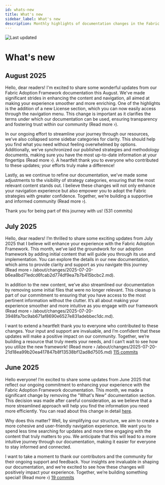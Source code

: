 ```yaml
---
id: whats-new
title: What's new
sidebar_label: What's new
description: Monthly highlights of documentation changes in the Fabric Adoption Framework.
---
```


![Last updated](https://img.shields.io/badge/last%20updated-"2025--08--08-brightgreen)

# What's new

## August 2025

Hello, dear readers! I'm excited to share some wonderful updates from our Fabric Adoption Framework documentation this August. We've made significant strides in enhancing the content and navigation, all aimed at making your experience smoother and more enriching. One of the highlights is the addition of a new License section, which you can now easily access through the navigation menu. This change is important as it clarifies the terms under which our documentation can be used, ensuring transparency and fostering trust within our community (Read more ›).

In our ongoing effort to streamline your journey through our resources, we’ve also collapsed some sidebar categories for clarity. This should help you find what you need without feeling overwhelmed by options. Additionally, we've synchronized our published strategies and methodology documents, making sure you have the most up-to-date information at your fingertips (Read more ›). A heartfelt thank you to everyone who contributed to these updates; your efforts truly make a difference!

Lastly, as we continue to refine our documentation, we’ve made some adjustments to the visibility of strategy categories, ensuring that the most relevant content stands out. I believe these changes will not only enhance your navigation experience but also empower you to adopt the Fabric strategies with greater confidence. Together, we’re building a supportive and informed community (Read more ›). 

Thank you for being part of this journey with us! (531 commits)

## July 2025

Hello, dear readers! I’m thrilled to share some exciting updates from July 2025 that I believe will enhance your experience with the Fabric Adoption Framework. This month, we’ve laid the groundwork for our adoption framework by adding initial content that will guide you through its use and implementation. You can explore the details in our new documentation, which aims to provide clarity and support as you navigate this journey (Read more › /about/changes/2025-07-20-b6ea8bd71edcd6fcab2d774df9ea7b7b415bcbc2.md).

In addition to the new content, we’ve also streamlined our documentation by removing some initial files that were no longer relevant. This cleanup is part of our commitment to ensuring that you have access to the most pertinent information without the clutter. It’s all about making your experience smoother and more intuitive as you engage with our framework (Read more › /about/changes/2025-07-20-3948fa7bc9ab671af8690e6527e831adebbec1dc.md).

I want to extend a heartfelt thank you to everyone who contributed to these changes. Your input and support are invaluable, and I’m confident that these updates will make a positive impact on our community. Together, we’re building a resource that truly meets your needs, and I can’t wait to see how you utilize the new framework! (Read more › /about/changes/2025-07-20-21d18ea99b20ea417847b8f13538bf12ad8d7505.md) [115 commits](https://github.com/TheTrustedAdvisor/FabricAdoptionFramework/commits/main?since=2025-07-01&until=2025-07-31)

## June 2025

Hello everyone! I’m excited to share some updates from June 2025 that reflect our ongoing commitment to enhancing your experience with the Fabric Adoption Framework documentation. This month, we made a significant change by removing the "What's New" documentation section. This decision was made after careful consideration, as we believe that a more streamlined approach will help you find the information you need more efficiently. You can read about this change in detail [here](https://fabricadoptionframework.com/about/changes/2025-06-03-5a7d4f72ccbbd73c700b77c1b485216d1e29c0ea.md).

Why does this matter? Well, by simplifying our structure, we aim to create a more cohesive and user-friendly navigation experience. We want you to spend less time searching for updates and more time engaging with the content that truly matters to you. We anticipate that this will lead to a more intuitive journey through our documentation, making it easier for everyone to stay informed and connected.

I want to take a moment to thank our contributors and the community for their ongoing support and feedback. Your insights are invaluable in shaping our documentation, and we’re excited to see how these changes will positively impact your experience. Together, we’re building something special! (Read more ›) [19 commits](https://github.com/TheTrustedAdvisor/FabricAdoptionFramework/commits/main?since=2025-06-01&until=2025-06-30)
